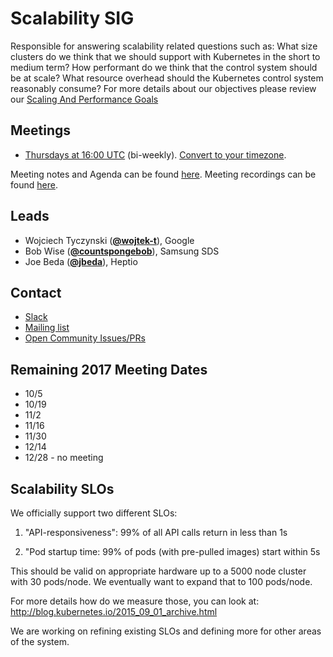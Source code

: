 <!---
This is an autogenerated file!

Please do not edit this file directly, but instead make changes to the
sigs.yaml file in the project root.

To understand how this file is generated, see https://git.k8s.io/community/generator/README.md
-->
# Scalability SIG

Responsible for answering scalability related questions such as:
What size clusters do we think that we should support with Kubernetes in the short to medium term? How performant do we think that the control system should be at scale? What resource overhead should the Kubernetes control system reasonably consume?
For more details about our objectives please review our [Scaling And Performance Goals](https://github.com/kubernetes/community/blob/master/sig-scalability/goals.md)

## Meetings
* [Thursdays at 16:00 UTC](https://zoom.us/j/989573207) (bi-weekly). [Convert to your timezone](http://www.thetimezoneconverter.com/?t=16:00&tz=UTC).

Meeting notes and Agenda can be found [here](https://docs.google.com/a/bobsplanet.com/document/d/1hEpf25qifVWztaeZPFmjNiJvPo-5JX1z0LSvvVY5G2g/edit?usp=drive_web).
Meeting recordings can be found [here](https://www.youtube.com/watch?v=NDP1uYyom28&list=PL69nYSiGNLP2X-hzNTqyELU6jYS3p10uL).

## Leads
* Wojciech Tyczynski (**[@wojtek-t](https://github.com/wojtek-t)**), Google
* Bob Wise (**[@countspongebob](https://github.com/countspongebob)**), Samsung SDS
* Joe Beda (**[@jbeda](https://github.com/jbeda)**), Heptio

## Contact
* [Slack](https://kubernetes.slack.com/messages/sig-scalability)
* [Mailing list](https://groups.google.com/forum/#!forum/kubernetes-sig-scale)
* [Open Community Issues/PRs](https://github.com/kubernetes/community/labels/sig%2Fscalability)

<!-- BEGIN CUSTOM CONTENT -->
## Remaining 2017 Meeting Dates
   * 10/5
   * 10/19
   * 11/2
   * 11/16
   * 11/30
   * 12/14
   * 12/28 - no meeting

## Scalability SLOs

We officially support two different SLOs:

1. "API-responsiveness":
   99% of all API calls return in less than 1s

1. "Pod startup time:
   99% of pods (with pre-pulled images) start within 5s

This should be valid on appropriate hardware up to a 5000 node cluster with 30 pods/node.  We eventually want to expand that to 100 pods/node.

For more details how do we measure those, you can look at: http://blog.kubernetes.io/2015_09_01_archive.html

We are working on refining existing SLOs and defining more for other areas of the system.
<!-- END CUSTOM CONTENT -->
